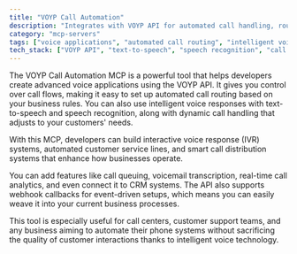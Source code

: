 ```yaml
---
title: "VOYP Call Automation"
description: "Integrates with VOYP API for automated call handling, routing, and intelligent voice responses to enhance call center operations."
category: "mcp-servers"
tags: ["voice applications", "automated call routing", "intelligent voice responses", "IVR systems", "real-time analytics", "CRM integration"]
tech_stack: ["VOYP API", "text-to-speech", "speech recognition", "call queuing", "voicemail transcription", "event-driven architecture"]
---
```


The VOYP Call Automation MCP is a powerful tool that helps developers create advanced voice applications using the VOYP API. It gives you control over call flows, making it easy to set up automated call routing based on your business rules. You can also use intelligent voice responses with text-to-speech and speech recognition, along with dynamic call handling that adjusts to your customers' needs.

With this MCP, developers can build interactive voice response (IVR) systems, automated customer service lines, and smart call distribution systems that enhance how businesses operate. 

You can add features like call queuing, voicemail transcription, real-time call analytics, and even connect it to CRM systems. The API also supports webhook callbacks for event-driven setups, which means you can easily weave it into your current business processes.

This tool is especially useful for call centers, customer support teams, and any business aiming to automate their phone systems without sacrificing the quality of customer interactions thanks to intelligent voice technology.